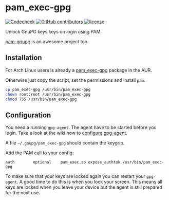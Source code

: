 # pam_exec-gpg

[![Codecheck](https://github.com/x70b1/pam_exec-gpg/workflows/Codecheck/badge.svg?branch=master)](https://github.com/x70b1/pam_exec-gpg/actions)
[![GitHub contributors](https://img.shields.io/github/contributors/x70b1/pam_exec-gpg.svg)](https://github.com/x70b1/pam_exec-gpg/graphs/contributors)
[![license](https://img.shields.io/github/license/x70b1/pam_exec-gpg.svg)](https://github.com/x70b1/pam_exec-gpg/blob/master/LICENSE)

Unlock GnuPG keys keys on login using PAM.

[pam-gnupg](https://github.com/cruegge/pam-gnupg) is an awesome project too.


## Installation

For Arch Linux users is already a [pam_exec-gpg](https://aur.archlinux.org/packages/pam_exec-gpg/) package in the AUR.

Otherwise just copy the script, set the permissions and install `pam`.

```sh
cp pam_exec-gpg /usr/bin/pam_exec-gpg
chown root:root /usr/bin/pam_exec-gpg
chmod 755 /usr/bin/pam_exec-gpg
```


## Configuration

You need a running `gpg-agent`.
The agent have to be started before you login.
Take a look at the wiki how to [configure gpg-agent](https://wiki.archlinux.org/title/GnuPG#gpg-agent).

A file `~/.gnupg/pam_exec-gpg` should contain the keygrip.

Add the PAM call to your config:

```
auth		optional	pam_exec.so expose_authtok /usr/bin/pam_exec-gpg
```

To make sure that your keys are locked again you can restart your `gpg-agent`.
A good time to do this is when you lock your screen.
This means all keys are locked when you leave your device but the agent is still prepared for the next use.

